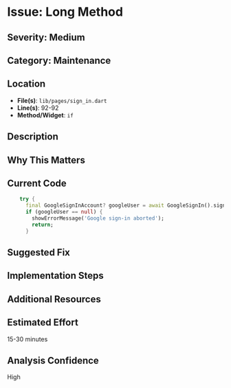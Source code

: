 # Issue: Long Method

## Severity: Medium

## Category: Maintenance

## Location
- **File(s)**: `lib/pages/sign_in.dart`
- **Line(s)**: 92-92
- **Method/Widget**: `if`

## Description


## Why This Matters


## Current Code
```dart
    try {
      final GoogleSignInAccount? googleUser = await GoogleSignIn().signIn();
      if (googleUser == null) {
        showErrorMessage('Google sign-in aborted');
        return;
      }
```

## Suggested Fix


## Implementation Steps


## Additional Resources


## Estimated Effort
15-30 minutes

## Analysis Confidence
High
